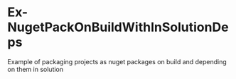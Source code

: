 # Ex-NugetPackOnBuildWithInSolutionDeps
Example of packaging projects as nuget packages on build and depending on them in solution
